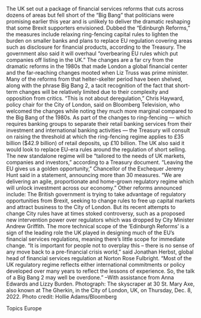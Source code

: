 The UK set out a package of financial services reforms that cuts across dozens of areas but fell short of the “Big Bang” that politicians were promising earlier this year and is unlikely to deliver the dramatic reshaping that some Brexit supporters envisioned.
Dubbed the “Edinburgh Reforms,” the measures include relaxing ring-fencing capital rules to lighten the burden on smaller banks and plans to replace EU regulation covering areas such as disclosure for financial products, according to the Treasury. The government also said it will overhaul “overbearing EU rules which put companies off listing in the UK.”
The changes are a far cry from the dramatic reforms in the 1980s that made London a global financial center and the far-reaching changes mooted when Liz Truss was prime minister. Many of the reforms from that helter-skelter period have been shelved, along with the phrase Big Bang 2, a tacit recognition of the fact that short-term changes will be relatively limited due to their complexity and opposition from critics.
“This is not about deregulation,” Chris Hayward, policy chair for the City of London, said on Bloomberg Television, who welcomed the changes while noting they much more marginal compared to the Big Bang of the 1980s.
As part of the changes to ring-fencing — which requires banking groups to separate their retail banking services from their investment and international banking activities — the Treasury will consult on raising the threshold at which the ring-fencing regime applies to £35 billion ($42.9 billion) of retail deposits, up £10 billion.
The UK also said it would look to replace EU-era rules around the regulation of short selling. The new standalone regime will be “tailored to the needs of UK markets, companies and investors,” according to a Treasury document.
“Leaving the EU gives us a golden opportunity,” Chancellor of the Exchequer Jeremy Hunt said in a statement, announcing more than 30 measures. “We are delivering an agile, proportionate and home-grown regulatory regime which will unlock investment across our economy.”
Other reforms announced include:
The British government is trying to take advantage of regulatory opportunities from Brexit, seeking to change rules to free up capital markets and attract business to the City of London.
But its recent attempts to change City rules have at times stoked controversy, such as a proposed new intervention power over regulators which was dropped by City Minister Andrew Griffith. The more technical scope of the ‘Edinburgh Reforms’ is a sign of the leading role the UK played in designing much of the EU’s financial services regulations, meaning there’s little scope for immediate change.
“It is important for people not to overplay this – there is no sense of any move back to a pre-financial crisis world,” said Jonathan Herbst, global head of financial services regulation at Norton Rose Fulbright. “Most of the UK regulatory regime reflects either international commitments or policy developed over many years to reflect the lessons of experience. So, the talk of a Big Bang 2 may well be overdone.”
–With assistance from Anna Edwards and Lizzy Burden.
Photograph: The skyscraper at 30 St. Mary Axe, also known at The Gherkin, in the City of London, UK, on Thursday, Dec. 8, 2022. Photo credit: Hollie Adams/Bloomberg

Topics
Europe

